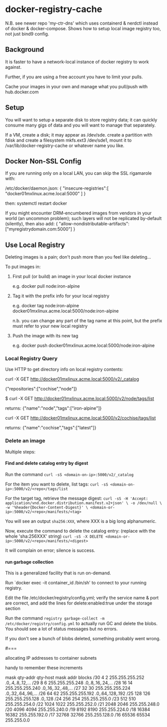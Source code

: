 # docker-registry-cache

N.B. see newer repo 'my-ctr-dns' which uses containerd & nerdctl instead of docker & docker-compose. Shows how to setup local image registry too, not just bind9 config.

## Background

It is faster to have a network-local instance of docker registry to work against.

Further, if you are using a free account you have to limit your pulls.

Cache your images in your own and manage what you pull/push with hub.docker.com

## Setup

You will want to setup a separate disk to store registry data; it can quickly consume many gigs of data and you will want to manage that separately.

If a VM, create a disk; it may appear as /dev/sde. create a partition with fdisk and create a filesystem mkfs.ext3 /dev/sde1, mount it to /var/lib/docker-registry-cache or whatever name you like.


## Docker Non-SSL Config

If you are running only on a local LAN, you can skip the SSL rigamarole with:

  /etc/docker/daemon.json: 
    { "insecure-registries":[ "docker01mxlinux.acme.local:5000" ] }

  then: systemctl restart docker

If you might encounter DRM-encumbered images from vendors in your world (an uncommon problem); such layers will not be replicated by-default (silently), then also add:
    { "allow-nondistributable-artifacts": ["myregistrydomain.com:5000"] }


## Use Local Registry

Deleting images is a pain; don't push more than you feel like deleting...

To put images in:

 1) First pull (or build) an image in your local docker instance

    e.g. docker pull node:iron-alpine

 2) Tag it with the prefix info for your local registry

    e.g. docker tag node:iron-alpine docker01mxlinux.acme.local:5000/node:iron-alpine 

    n.b. you can change any part of the tag name at this point, but the prefix must refer to your new local registry

 3) Push the image with its new tag

    e.g. docker push docker01mxlinux.acme.local:5000/node:iron-alpine


### Local Registry Query

Use HTTP to get directory info on local registry contents:

curl -X GET http://docker01mxlinux.acme.local:5000/v2/_catalog

{"repositories":["cochise","node"]}

$ curl -X GET http://docker01mxlinux.acme.local:5000/v2/node/tags/list

returns: {"name":"node","tags":["iron-alpine"]}

curl -X GET http://docker01mxlinux.acme.local:5000/v2/cochise/tags/list

returns: {"name":"cochise","tags":["latest"]}

### Delete an image

Multiple steps:

#### Find and delete catalog entry by digest

Run the command `curl -sS <domain-on-ip>:5000/v2/_catalog`

For the item you want to delete, list tags: `curl -sS <domain-on-ip>:5000/v2/<repo>/tags/list`

For the target tag, retrieve the message digest: `curl -sS -H 'Accept: application/vnd.docker.distribution.manifest.v2+json' \
-o /dev/null \
-w '%header{Docker-Content-Digest}' \
<domain-or-ip>:5000/v2/<repo>/manifests/<tag>`

You will see an output `sha256:XXX`, where XXX is a big long alphanumeric.

Now, execute the command to delete the catalog entry: (replace <digest> with the whole 'sha:256XXX' string) 
`curl -sS -X DELETE <domain-or-ip>:5000/v2/<repo>/manifests/<digest>`

It will complain on error; silence is success.

#### run garbage collection

This is a generalized facility that is run on-demand. 

Run `docker exec -it container_id /bin/sh' to connect to your running registry.

Edit the file /etc/docker/registry/config.yml; verify the service name & port are correct, and add the lines for delete:enabled:true under the storage section

Run the command `registry garbage-collect -m /etc/docker/registry/config.yml` to actually run GC and delete the blobs. You should see a lot of status messages but no errors.

If you don't see a bunch of blobs deleted, something probably went wrong.

#===

allocating IP addresses to container subnets

handy to remember these increments

mask	qty-addr	qty-host	mask			addr blocks
/30	4		2		255.255.255.252		.0,.4,.8,.12,...
/29	8		6		255.255.255.248		.0,.8,.16,.24,...
/28	16		14		255.255.255.240		.0,.16,.32,.48,...
/27	32		30		255.255.255.224		.0,.32,.64,.96,...
/26	64		62		255.255.255.192		.0,.64,.128,.192
/25	128		126		255.255.255.128		.0,.128
/24	256		254		255.255.255.0
/23	512		510		255.255.254.0
/22	1024		1022		255.255.252.0
/21	2048		2046		255.255.248.0
/20	4096		4094		255.255.240.0
/19	8192		8190		255.255.224.0
/18	16384		16382		255.255.192.0
/17	32768		32766		255.255.128.0
/16	65536		65534		255.255.0.0
